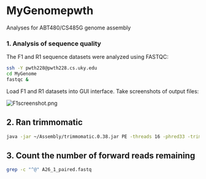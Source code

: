 # MyGenomepwth
Analyses for ABT480/CS485G genome assembly

### 1. Analysis of sequence quality
The F1 and R1 sequence datasets were analyzed using FASTQC:
```bash
ssh -Y pwth228@pwth228.cs.uky.edu
cd MyGenome
fastqc &
```
Load F1 and R1 datasets into GUI interface.
Take screenshots of output files:

![F1screenshot.png](/data/F1screenshot.png)

## 2. Ran trimmomatic
```bash
java -jar ~/Assembly/trimmomatic.0.38.jar PE -threads 16 -phred33 -trimlog file.txt A26_1.fastq A26_2.fastq A26_1_paired.fastq A26_1_unpaired.fastq A26_2_paired.fastq A26_2_unpaired.fastq 
```

## 3. Count the number of forward reads remaining
```bash
grep -c "^@" A26_1_paired.fastq
```
